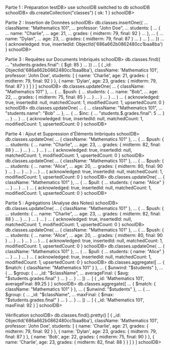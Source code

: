 Partie 1 : Préparation
testDB> use schoolDB
switched to db schoolDB
schoolDB> db.createCollection("classes")
{ ok: 1 }
schoolDB>

Partie 2 : Insertion de Données
schoolDB> db.classes.insertOne({
...   className: "Mathematics 101",
...   professor: "John Doe",
...   students: [
...     {
...       name: "Charlie",
...       age: 21,
...       grades: { midterm: 79, final: 92 }
...     },
...     {
...       name: "Dylan",
...       age: 23,
...       grades: { midterm: 79, final: 87 }
...     }
...   ]
... })
...
{
  acknowledged: true,
  insertedId: ObjectId('686a662b0862480cc1baa8ba')
}
schoolDB>

Partie 3 : Requêtes sur Documents Imbriqués
schoolDB> db.classes.find({
...   "students.grades.final": { $gt: 85 }
... })
...
[
  {
    _id: ObjectId('686a662b0862480cc1baa8ba'),
    className: 'Mathematics 101',
    professor: 'John Doe',
    students: [
      { name: 'Charlie', age: 21, grades: { midterm: 79, final: 92 } },
      { name: 'Dylan', age: 23, grades: { midterm: 79, final: 87 } }
    ]
  }
]
schoolDB> db.classes.updateOne(
...   { className: "Mathematics 101" },
...   {
...     $push: {
...       students: {
...         name: "Bob",
...         age: 22,
...         grades: { midterm: 75, final: 85 }
...       }
...     }
...   }
... )
...
{
  acknowledged: true,
  insertedId: null,
  matchedCount: 1,
  modifiedCount: 1,
  upsertedCount: 0
}
schoolDB> db.classes.updateOne(
...   {
...     className: "Mathematics 101",
...     "students.name": "Bob"
...   },
...   {
...     $inc: {
...       "students.$.grades.final": 5
...     }
...   }
... )
...
{
  acknowledged: true,
  insertedId: null,
  matchedCount: 1,
  modifiedCount: 1,
  upsertedCount: 0
}
schoolDB>

Partie 4 : Ajout et Suppression d'Éléments Imbriqués
schoolDB> db.classes.updateOne(
...   { className: "Mathematics 101" },
...   {
...     $push: {
...       students: {
...         name: "Charlie",
...         age: 23,
...         grades: { midterm: 82, final: 88 }
...       }
...     }
...   }
... )
...
{
  acknowledged: true,
  insertedId: null,
  matchedCount: 1,
  modifiedCount: 1,
  upsertedCount: 0
}
schoolDB> db.classes.updateOne(
...   { className: "Mathematics 101" },
...   {
...     $push: {
...       students: {
...         name: "Alice",
...         age: 20,
...         grades: { midterm: 80, final: 90 }
...       }
...     }
...   }
... )
...
{
  acknowledged: true,
  insertedId: null,
  matchedCount: 1,
  modifiedCount: 1,
  upsertedCount: 0
}
schoolDB> db.classes.updateOne(
...   { className: "Mathematics 101" },
...   {
...     $pull: {
...       students: { name: "Alice" }
...     }
...   }
... )
...
{
  acknowledged: true,
  insertedId: null,
  matchedCount: 1,
  modifiedCount: 1,
  upsertedCount: 0
}
schoolDB>

 Partie 5 : Agrégations (Analyse des Notes)
 schoolDB> db.classes.updateOne(
...   { className: "Mathematics 101" },
...   {
...     $push: {
...       students: {
...         name: "Charlie",
...         age: 23,
...         grades: { midterm: 82, final: 88 }
...       }
...     }
...   }
... )
...
{
  acknowledged: true,
  insertedId: null,
  matchedCount: 1,
  modifiedCount: 1,
  upsertedCount: 0
}
schoolDB> db.classes.updateOne(
...   { className: "Mathematics 101" },
...   {
...     $push: {
...       students: {
...         name: "Alice",
...         age: 20,
...         grades: { midterm: 80, final: 90 }
...       }
...     }
...   }
... )
...
{
  acknowledged: true,
  insertedId: null,
  matchedCount: 1,
  modifiedCount: 1,
  upsertedCount: 0
}
schoolDB> db.classes.updateOne(
...   { className: "Mathematics 101" },
...   {
...     $pull: {
...       students: { name: "Alice" }
...     }
...   }
... )
...
{
  acknowledged: true,
  insertedId: null,
  matchedCount: 1,
  modifiedCount: 1,
  upsertedCount: 0
}
schoolDB> db.classes.aggregate([
...   { $match: { className: "Mathematics 101" } },
...   { $unwind: "$students" },
...   {
...     $group: {
...       _id: "$className",
...       averageFinal: { $avg: "$students.grades.final" }
...     }
...   }
... ])
...
[ { _id: 'Mathematics 101', averageFinal: 89.25 } ]
schoolDB> db.classes.aggregate([
...   { $match: { className: "Mathematics 101" } },
...   { $unwind: "$students" },
...   {
...     $group: {
...       _id: "$className",
...       maxFinal: { $max: "$students.grades.final" }
...     }
...   }
... ])
...
[ { _id: 'Mathematics 101', maxFinal: 92 } ]
schoolDB>

Vérification
schoolDB> db.classes.find().pretty()
[
  {
    _id: ObjectId('686a662b0862480cc1baa8ba'),
    className: 'Mathematics 101',
    professor: 'John Doe',
    students: [
      { name: 'Charlie', age: 21, grades: { midterm: 79, final: 92 } },
      { name: 'Dylan', age: 23, grades: { midterm: 79, final: 87 } },
      { name: 'Bob', age: 22, grades: { midterm: 75, final: 90 } },
      { name: 'Charlie', age: 23, grades: { midterm: 82, final: 88 } }
    ]
  }
]
schoolDB>
